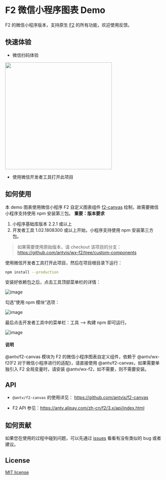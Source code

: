 # F2 微信小程序图表 Demo

F2 的微信小程序版本，支持原生 [F2](https://antv.alipay.com/zh-cn/f2/3.x/index.html) 的所有功能，欢迎使用反馈。

## 快速体验

* 微信扫码体验

<img src="https://gw.alipayobjects.com/zos/rmsportal/wmRJtPHkkoimGbPCeScc.jpg" width="344">

* 使用微信开发者工具打开此项目

## 如何使用

本 demo 图表使用微信小程序 F2 自定义图表组件 [f2-canvas]() 绘制，故需要微信小程序支持使用 npm 安装第三包。
**重要：版本要求**

1. 小程序基础库版本 2.2.1 或以上
2. 开发者工具 1.02.1808300 或以上开始，小程序支持使用 npm 安装第三方包。

> 如果需要使用原始版本，请 checkout 该项目的分支： https://github.com/antvis/wx-f2/tree/custom-components

使用微信开发者工具打开此项目，然后在项目根目录下运行：

```bash
npm install --production
```

安装好依赖包之后，点击工具顶部菜单栏的详情：

![image](https://gw.alipayobjects.com/zos/rmsportal/sAYeeUhRjrchjvJONsvp.png)

勾选“使用 npm 模块”选项：

![image](https://gw.alipayobjects.com/zos/rmsportal/NLCSaOYDPNQVaIAZBoiC.png)

最后点击开发者工具中的菜单栏：工具 --> 构建 npm 即可运行。

![image](https://gw.alipayobjects.com/zos/rmsportal/kORAowbzpNioXseBQoxC.png)

#### 说明

@antv/f2-canvas 模块为 F2 的微信小程序图表自定义组件，依赖于 @antv/wx-f2(F2 对于微信小程序进行的适配)，请直接使用 @antv/f2-canvas，如果需要单独引入 F2 全局变量时，请安装 @antv/wx-f2，如不需要，则不需要安装。


## API

* `@antv/f2-canvas` 的使用详见： https://github.com/antvis/f2-canvas

*  F2 API 参见：https://antv.alipay.com/zh-cn/f2/3.x/api/index.html

## 如何贡献

如果您在使用的过程中碰到问题，可以先通过 [issues](https://github.com/antvis/wx-f2/issues) 看看有没有类似的 bug 或者建议。

## License

[MIT license](https://github.com/antvis/wx-f2/blob/master/LICENSE)
